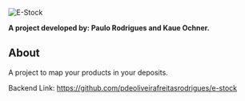 
![E-Stock](assets/Icons/en-rbg.png)

**A project developed by: Paulo Rodrigues and Kaue Ochner.**

## About
A project to map your products in your deposits.

Backend Link: https://github.com/pdeoliveirafreitasrodrigues/e-stock

